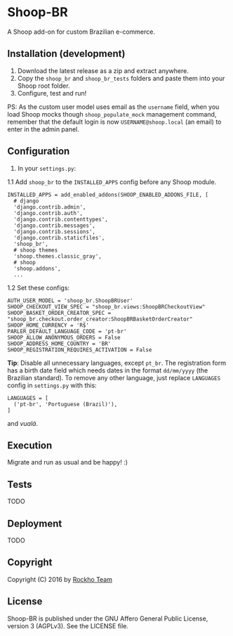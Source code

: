 # Shoop-BR
A Shoop add-on for custom Brazilian e-commerce.

## Installation (development)

1. Download the latest release as a zip and extract anywhere.
2. Copy the `shoop_br` and `shoop_br_tests` folders and paste them into your Shoop root folder.
3. Configure, test and run!

PS: As the custom user model uses email as the `username` field, when you load Shoop mocks though `shoop_populate_mock` 
management command, remember that the default login is now `USERNAME@shoop.local` (an email) to enter in the admin panel.  

## Configuration

1. In your `settings.py`:

  1.1 Add `shoop_br` to the `INSTALLED_APPS` config before any Shoop module.
  ```
  INSTALLED_APPS = add_enabled_addons(SHOOP_ENABLED_ADDONS_FILE, [
    # django
    'django.contrib.admin',
    'django.contrib.auth',
    'django.contrib.contenttypes',
    'django.contrib.messages',
    'django.contrib.sessions',
    'django.contrib.staticfiles',
    'shoop_br',
    # shoop themes
    'shoop.themes.classic_gray',
    # shoop
    'shoop.addons',
    ...
  ```

  1.2 Set these configs:

  ```
  AUTH_USER_MODEL = 'shoop_br.ShoopBRUser'
  SHOOP_CHECKOUT_VIEW_SPEC = "shoop_br.views:ShoopBRCheckoutView"
  SHOOP_BASKET_ORDER_CREATOR_SPEC = "shoop_br.checkout.order_creator:ShoopBRBasketOrderCreator"
  SHOOP_HOME_CURRENCY = 'R$'
  PARLER_DEFAULT_LANGUAGE_CODE = 'pt-br'
  SHOOP_ALLOW_ANONYMOUS_ORDERS = False
  SHOOP_ADDRESS_HOME_COUNTRY = 'BR'
  SHOOP_REGISTRATION_REQUIRES_ACTIVATION = False
  ```

  **Tip**: Disable all unnecessary languages, except `pt_br`.
  The registration form has a birth date field which needs
  dates in the format `dd/mm/yyyy` (the Brazilian standard). To remove any other language,
  just replace `LANGUAGES` config in `settings.py` with this:
  ```
  LANGUAGES = [
    ('pt-br', 'Portuguese (Brazil)'),
  ]
  ```
  and *vualá*.

## Execution

Migrate and run as usual and be happy! :)

## Tests

TODO

## Deployment

TODO

## Copyright
Copyright (C) 2016 by [Rockho Team](https://github.com/rockho-team)

## License

Shoop-BR is published under the GNU Affero General Public License,
version 3 (AGPLv3). See the LICENSE file.
